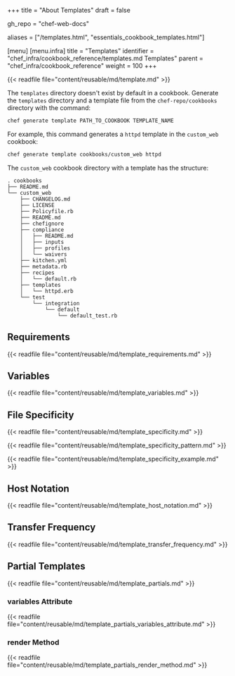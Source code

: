 +++
title = "About Templates"
draft = false

gh_repo = "chef-web-docs"

aliases = ["/templates.html", "essentials_cookbook_templates.html"]

[menu]
  [menu.infra]
    title = "Templates"
    identifier = "chef_infra/cookbook_reference/templates.md Templates"
    parent = "chef_infra/cookbook_reference"
    weight = 100
+++

{{< readfile file="content/reusable/md/template.md" >}}

The `templates` directory doesn't exist by default in a cookbook.
Generate the `templates` directory and a template file from the `chef-repo/cookbooks` directory with the command:

```bash
chef generate template PATH_TO_COOKBOOK TEMPLATE_NAME
```

For example, this command generates a `httpd` template in the `custom_web` cookbook:

```bash
chef generate template cookbooks/custom_web httpd
```

The `custom_web` cookbook directory with a template has the structure:

```text
. cookbooks
├── README.md
└── custom_web
    ├── CHANGELOG.md
    ├── LICENSE
    ├── Policyfile.rb
    ├── README.md
    ├── chefignore
    ├── compliance
    │   ├── README.md
    │   ├── inputs
    │   ├── profiles
    │   └── waivers
    ├── kitchen.yml
    ├── metadata.rb
    ├── recipes
    │   └── default.rb
    ├── templates
    │   └── httpd.erb
    └── test
        └── integration
            └── default
                └── default_test.rb
```

## Requirements

{{< readfile file="content/reusable/md/template_requirements.md" >}}

## Variables

{{< readfile file="content/reusable/md/template_variables.md" >}}

## File Specificity

{{< readfile file="content/reusable/md/template_specificity.md" >}}

{{< readfile file="content/reusable/md/template_specificity_pattern.md" >}}

{{< readfile file="content/reusable/md/template_specificity_example.md" >}}

## Host Notation

{{< readfile file="content/reusable/md/template_host_notation.md" >}}

## Transfer Frequency

{{< readfile file="content/reusable/md/template_transfer_frequency.md" >}}

## Partial Templates

{{< readfile file="content/reusable/md/template_partials.md" >}}

### variables Attribute

{{< readfile file="content/reusable/md/template_partials_variables_attribute.md" >}}

### render Method

{{< readfile file="content/reusable/md/template_partials_render_method.md" >}}
